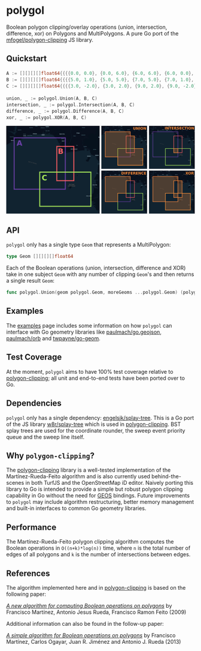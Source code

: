 # polygol

Boolean polygon clipping/overlay operations (union, intersection, difference, xor) on Polygons and MultiPolygons. A pure Go port of the [mfogel/polygon-clipping](https://github.com/mfogel/polygon-clipping) JS library.

## Quickstart

```go
A := [][][][]float64{{{{0.0, 0.0}, {0.0, 6.0}, {6.0, 6.0}, {6.0, 0.0}, {0.0, 0.0}}}}
B := [][][][]float64{{{{5.0, 1.0}, {5.0, 5.0}, {7.0, 5.0}, {7.0, 1.0}, {5.0, 1.0}}}}
C := [][][][]float64{{{{3.0, -2.0}, {3.0, 2.0}, {9.0, 2.0}, {9.0, -2.0}, {3.0, -2.0}}}}

union, _ := polygol.Union(A, B, C)
intersection, _ := polygol.Intersection(A, B, C)
difference, _ := polygol.Difference(A, B, C)
xor, _ := polygol.XOR(A, B, C)
```

![](images/polygol.png)

## API

```polygol``` only has a single type ```Geom``` that represents a MultiPolygon:

```go
type Geom [][][][]float64
```

Each of the Boolean operations (union, intersection, difference and XOR) take in one subject ```Geom``` with any number of clipping ```Geom```'s and then returns a single result ```Geom```:

```go
func polygol.Union(geom polygol.Geom, moreGeoms ...polygol.Geom) (polygol.Geom, error)
```

## Examples

The [examples](https://github.com/engelsjk/polygol/tree/main/examples) page includes some information on how ```polygol``` can interface with Go geometry libraries like [paulmach/go.geojson](https://github.com/paulmach/go.geojson), [paulmach/orb](https://github.com/paulmach/orb) and [twpayne/go-geom](https://github.com/twpayne/go-geom).

## Test Coverage

At the moment, ```polygol``` aims to have 100% test coverage relative to [polygon-clipping](https://github.com/mfogel/polygon-clipping); all unit and end-to-end tests have been ported over to Go.

## Dependencies

```polygol``` only has a single dependency: [engelsjk/splay-tree](https://github.com/engelsjk/splay-tree/). This is a Go port of the JS library [w8r/splay-tree](https://github.com/w8r/splay-tree) which is used in [polygon-clipping](https://github.com/mfogel/polygon-clipping). BST splay trees are used for the coordinate rounder, the sweep event priority queue and the sweep line itself.

## Why ```polygon-clipping```?

The [polygon-clipping](https://github.com/mfogel/polygon-clipping) library is a well-tested implementation of the Martínez-Rueda-Feito algorithm and is also currently used behind-the-scenes in both TurfJS and the OpenStreetMap iD editor. Naively porting this library to Go is intended to provide a simple but robust polygon clipping capability in Go without the need for [GEOS](https://trac.osgeo.org/geos) bindings. Future improvements to ```polygol``` may include algorithm restructuring, better memory management and built-in interfaces to common Go geometry libraries.

## Performance

The Martínez-Rueda-Feito polygon clipping algorithm computes the Boolean operations in ```O((n+k)*log(n))``` time, where ```n``` is the total number of edges of all polygons and ```k``` is the number of intersections between edges.

## References

The algorithm implemented here and in [polygon-clipping](https://github.com/mfogel/polygon-clipping) is based on the following paper:

[*A new algorithm for computing Boolean operations on polygons*](https://github.com/mfogel/polygon-clipping/blob/master/paper.pdf) by Francisco Martínez, Antonio Jesus Rueda, Francisco Ramon Feito (2009)

Additional information can also be found in the follow-up paper:

[*A simple algorithm for Boolean operations on polygons*](https://www.sciencedirect.com/science/article/abs/pii/S0965997813000379) by Francisco Martínez, Carlos Ogayar, Juan R. Jiménez and Antonio J. Rueda (2013)
